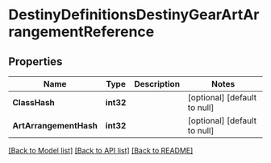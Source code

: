 # DestinyDefinitionsDestinyGearArtArrangementReference

## Properties
Name | Type | Description | Notes
------------ | ------------- | ------------- | -------------
**ClassHash** | **int32** |  | [optional] [default to null]
**ArtArrangementHash** | **int32** |  | [optional] [default to null]

[[Back to Model list]](../README.md#documentation-for-models) [[Back to API list]](../README.md#documentation-for-api-endpoints) [[Back to README]](../README.md)


